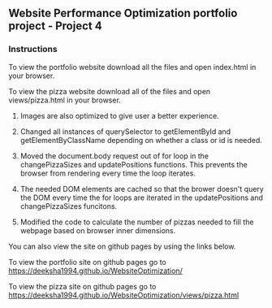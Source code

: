 ## Website Performance Optimization portfolio project - Project 4

### Instructions
To view the portfolio website download all the files and open index.html in your browser.

To view the pizza website download all of the files and open views/pizza.html in your browser.

1. Images are also optimized to give user a better experience. 

2. Changed all instances of querySelector to getElementById and getElementByClassName depending on whether a class or id is needed.

3. Moved the document.body request out of for loop in the changePizzaSizes and updatePositions functions. This prevents the browser from rendering every time the loop iterates.

4. The needed DOM elements are cached so that the brower doesn't query the DOM every time the for loops are iterated in the updatePositions and changePizzaSizes funcitons.

5. Modified the code to calculate the number of pizzas needed to fill the webpage based on browser inner dimensions.

You can also view the site on github pages by using the links below.

To view the portfolio site on github pages go to https://deeksha1994.github.io/WebsiteOptimization/

To view the pizza site on github pages go to https://deeksha1994.github.io/WebsiteOptimization/views/pizza.html